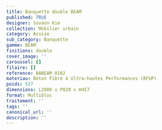 ```yaml
---
title: Banquette double BEAM 
published: TRUE
designer: Sovann Kim
collection: Mobilier urbain
category: Assise
sub_category: Banquette
gamme: BEAM 
finitions: double
cover_image: ''
caroussel: []
filaire: []
reference: BABEAM_0102
materiau: Béton Fibré à Ultra-hautes Performances (BFUP)
poids: 527
dimensions: L2000 x P820 x H457
format: Multibloc
traitement: ''
tags: ''
canonical_url: ''
description: ''
---
```

